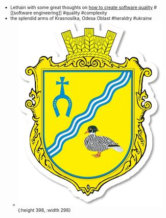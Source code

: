 - Lethain with some great thoughts on [how to create software quality](https://lethain.com/quality/) #[[software engineering]] #quality #complexity
- the splendid arms of Krasnosilka, Odesa Oblast #heraldry #ukraine
	- ![krasnosilka-v0-oyz8xlxoaj7d1.webp](../assets/krasnosilka-v0-oyz8xlxoaj7d1_1718857867944_0.webp){:height 398, :width 298}
